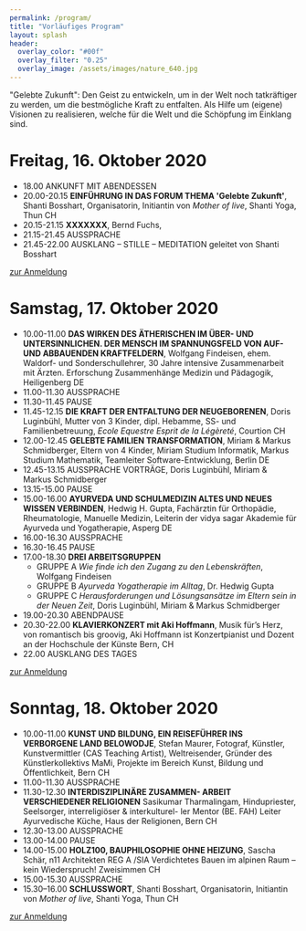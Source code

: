 ```yaml
---
permalink: /program/
title: "Vorläufiges Program"
layout: splash
header:
  overlay_color: "#00f"
  overlay_filter: "0.25"
  overlay_image: /assets/images/nature_640.jpg
---
```

"Gelebte Zukunft":	Den	Geist	zu	entwickeln,	um	in	der	Welt	noch	tatkräftiger	zu	werden,	um	die	bestmögliche Kraft	zu	entfalten.	Als	Hilfe	um	(eigene)	Visionen
zu	realisieren,	welche	für	die	Welt	und	die	Schöpfung
im	Einklang	sind.

# Freitag, 16. Oktober 2020
* 18.00 ANKUNFT MIT ABENDESSEN
* 20.00-20.15 **EINFÜHRUNG IN DAS FORUM THEMA 'Gelebte Zukunft'**, Shanti Bosshart, Organisatorin, Initiantin von *Mother of live*, Shanti Yoga, Thun CH
* 20.15-21.15 **XXXXXXX**, Bernd Fuchs,
* 21.15-21.45 AUSSPRACHE
* 21.45-22.00 AUSKLANG – STILLE – MEDITATION geleitet von Shanti Bosshart

<a href="/anmeldung" class="btn btn--primary">zur Anmeldung</a>

# Samstag, 17. Oktober 2020
* 10.00-11.00 **DAS WIRKEN DES ÄTHERISCHEN IM ÜBER-
UND UNTERSINNLICHEN. DER MENSCH IM SPANNUNGSFELD VON
AUF- UND ABBAUENDEN KRAFTFELDERN**, Wolfgang Findeisen, ehem. Waldorf- und Sonderschullehrer, 30 Jahre intensive
Zusammenarbeit mit Ärzten. Erforschung Zusammenhänge Medizin und Pädagogik, Heiligenberg DE
* 11.00-11.30 AUSSPRACHE
* 11.30-11.45 PAUSE
* 11.45-12.15 **DIE KRAFT DER ENTFALTUNG DER
NEUGEBORENEN**, Doris Luginbühl, Mutter von 3 Kinder, dipl. Hebamme, SS- und Familienbetreuung, *Ecole Equestre Esprit de la Légèreté*, Courtion CH
* 12.00-12.45 **GELEBTE FAMILIEN TRANSFORMATION**, Miriam & Markus Schmidberger, Eltern von 4 Kinder, Miriam Studium Informatik, Markus Studium Mathematik, Teamleiter Software-Entwicklung, Berlin DE
* 12.45-13.15 AUSSPRACHE VORTRÄGE, Doris Luginbühl, Miriam & Markus Schmidberger
* 13.15-15.00 PAUSE
* 15.00-16.00 **AYURVEDA UND SCHULMEDIZIN ALTES UND NEUES WISSEN VERBINDEN**, Hedwig H. Gupta, Fachärztin für Orthopädie, Rheumatologie, Manuelle Medizin, Leiterin der vidya sagar Akademie für Ayurveda und Yogatherapie, Asperg DE
* 16.00-16.30 AUSSPRACHE
* 16.30-16.45 PAUSE
* 17.00-18.30 **DREI ARBEITSGRUPPEN**
  * GRUPPE A *Wie finde ich den Zugang zu den ­Lebenskräften*, Wolfgang Findeisen
  * GRUPPE B *Ayurveda Yogatherapie im Alltag*, Dr. Hedwig Gupta
  * GRUPPE C *Herausforderungen und Lösungsansätze
im Eltern sein in der Neuen Zeit*, Doris Luginbühl, Miriam & Markus Schmidberger
* 19.00-20.30 ABENDPAUSE
* 20.30-22.00 **KLAVIERKONZERT mit Aki Hoffmann**, Musik für’s Herz, von romantisch bis groovig, Aki Hoffmann ist
Konzertpianist und Dozent an der Hochschule der Künste Bern, CH
* 22.00 AUSKLANG DES TAGES

<a href="/anmeldung" class="btn btn--primary">zur Anmeldung</a>

# Sonntag, 18. Oktober 2020
* 10.00-11.00 **KUNST UND BILDUNG, EIN REISEFÜHRER
INS VERBORGENE LAND BELOWODJE**, Stefan Maurer, Fotograf, Künstler, Kunstvermittler (CAS Teaching Artist), Weltreisender, Gründer des Künstlerkollektivs MaMi,
Projekte im Bereich Kunst, Bildung und
Öffentlichkeit, Bern CH
* 11.00-11.30 AUSSPRACHE
* 11.30-12.30 **INTERDISZIPLINÄRE ZUSAMMEN-
ARBEIT VERSCHIEDENER RELIGIONEN**
Sasikumar Tharmalingam, Hindupriester,
Seelsorger, interreligiöser & interkulturel-
ler Mentor (BE. FAH) Leiter Ayurvedische
Küche, Haus der Religionen, Bern CH
* 12.30-13.00 AUSSPRACHE
* 13.00-14.00 PAUSE
* 14.00-15.00 **HOLZ100, BAUPHILOSOPHIE OHNE HEIZUNG**,
Sascha Schär, n11 Architekten REG A /SIA
Verdichtetes Bauen im alpinen Raum –
kein Wiederspruch! Zweisimmen CH
* 15.00-15.30 AUSSPRACHE
* 15.30–16.00 **SCHLUSSWORT**, Shanti Bosshart, Organisatorin, Initiantin von *Mother of live*, Shanti Yoga, Thun CH

<a href="/anmeldung" class="btn btn--primary">zur Anmeldung</a>
